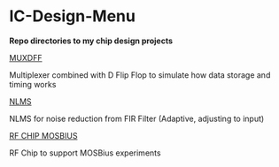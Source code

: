 # IC-Design-Menu
**Repo directories to my chip design projects**

[MUXDFF](https://github.com/orpheus016/Multiplexer-D-Flip-Flop)

Multiplexer combined with D Flip Flop to simulate how data storage and timing works

[NLMS](https://github.com/farhan-sw/nlms)

NLMS for noise reduction from FIR Filter (Adaptive, adjusting to input)

[RF CHIP MOSBIUS](https://github.com/goldwinsonick/chipaton2025-mosbius)

RF Chip to support MOSBius experiments
